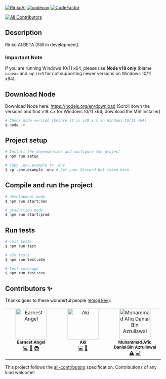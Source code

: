 [![RirikoAI](https://circleci.com/gh/RirikoAI/RirikoBot.svg?style=svg)](https://app.circleci.com/pipelines/github/RirikoAI/RirikoBot?branch=master)
[![codecov](https://codecov.io/github/ririkoai/ririkobot/branch/beta%2F1.0.0/graph/badge.svg?token=EBD0B7CJ76)](https://codecov.io/github/ririkoai/ririkobot)
[![CodeFactor](https://www.codefactor.io/repository/github/ririkoai/ririkobot/badge/master)](https://www.codefactor.io/repository/github/ririkoai/ririkobot/overview/master)
<!-- ALL-CONTRIBUTORS-BADGE:START - Do not remove or modify this section -->
[![All Contributors](https://img.shields.io/badge/all_contributors-3-orange.svg?style=flat-square)](#contributors-)
<!-- ALL-CONTRIBUTORS-BADGE:END -->

## Description

Ririko AI BETA (Still in development).

### Important Note

If you are running Windows 10/11 x64, please use **Node v18 only** (blame `canvas` and `sqlite3` for not supporting
newer versions on Windows 10/11 x64).

## Download Node

Download Node here: https://nodejs.org/en/download (Scroll down the versions and find v18.x.x for Windows 10/11 x64,
download the MSI installer)

```bash
# Check node version (Ensure it is v18.x.x in Windows 10/11 x64)
$ node -v
```

## Project setup

```bash
# Install the dependencies and configure the project
$ npm run setup

# Copy .env.example to .env
$ cp .env.example .env # Set your Discord bot token here
```

## Compile and run the project

```bash
# development mode
$ npm run start:dev

# production mode
$ npm run start:prod
```

## Run tests

```bash
# unit tests
$ npm run test

# e2e tests
$ npm run test:e2e

# test coverage
$ npm run test:cov
```

## Contributors ✨

Thanks goes to these wonderful people ([emoji key](https://allcontributors.org/docs/en/emoji-key)):

<!-- ALL-CONTRIBUTORS-LIST:START - Do not remove or modify this section -->
<!-- prettier-ignore-start -->
<!-- markdownlint-disable -->
<table>
  <tbody>
    <tr>
      <td align="center" valign="top" width="14.28%"><a href="https://angel.net.my"><img src="https://avatars.githubusercontent.com/u/57413115?v=4?s=100" width="100px;" alt="Earnest Angel"/><br /><sub><b>Earnest Angel</b></sub></a><br /><a href="https://github.com/RirikoAI/RirikoBot/commits?author=earnestangel" title="Code">💻</a> <a href="#design-earnestangel" title="Design">🎨</a> <a href="#infra-earnestangel" title="Infrastructure (Hosting, Build-Tools, etc)">🚇</a></td>
      <td align="center" valign="top" width="14.28%"><a href="https://github.com/True-Aki"><img src="https://avatars.githubusercontent.com/u/154510235?v=4?s=100" width="100px;" alt="Aki"/><br /><sub><b>Aki</b></sub></a><br /><a href="https://github.com/RirikoAI/RirikoBot/commits?author=True-Aki" title="Code">💻</a> <a href="#design-True-Aki" title="Design">🎨</a></td>
      <td align="center" valign="top" width="14.28%"><a href="https://github.com/00ZenDaniel"><img src="https://avatars.githubusercontent.com/u/112818992?v=4?s=100" width="100px;" alt="Muhammad Afiq Danial Bin Azruliswal"/><br /><sub><b>Muhammad Afiq Danial Bin Azruliswal</b></sub></a><br /><a href="https://github.com/RirikoAI/RirikoBot/commits?author=00ZenDaniel" title="Tests">⚠️</a> <a href="https://github.com/RirikoAI/RirikoBot/commits?author=00ZenDaniel" title="Code">💻</a></td>
    </tr>
  </tbody>
</table>

<!-- markdownlint-restore -->
<!-- prettier-ignore-end -->

<!-- ALL-CONTRIBUTORS-LIST:END -->

This project follows the [all-contributors](https://github.com/all-contributors/all-contributors) specification.
Contributions of any kind welcome!
